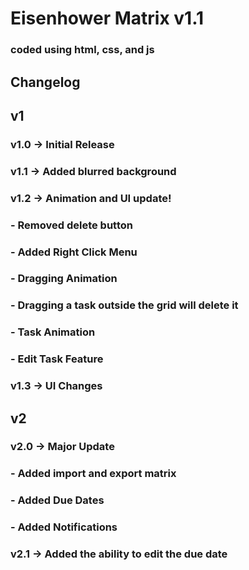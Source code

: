 # Eisenhower Matrix v1.1
### coded using html, css, and js
## Changelog
## v1
### v1.0 -> Initial Release
### v1.1 -> Added blurred background
### v1.2 -> Animation and UI update!
###         - Removed delete button
###         - Added Right Click Menu
###         - Dragging Animation
###         - Dragging a task outside the grid will delete it
###         - Task Animation
###         - Edit Task Feature
### v1.3 -> UI Changes
## v2
### v2.0 -> Major Update
###          - Added import and export matrix
###          - Added Due Dates
###          - Added Notifications
### v2.1 -> Added the ability to edit the due date
